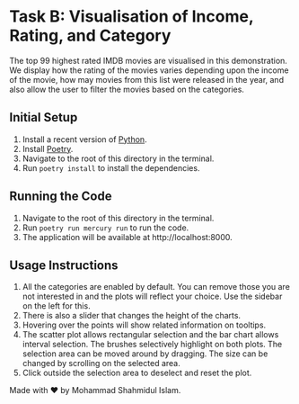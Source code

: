 # Task B: Visualisation of Income, Rating, and Category

The top 99 highest rated IMDB movies are visualised in this demonstration. We display how the rating of the movies varies depending upon the income of the movie, how may movies from this list were released in the year, and also allow the user to filter the movies based on the categories.

## Initial Setup

1. Install a recent version of [Python](https://www.python.org/downloads/).
2. Install [Poetry](https://python-poetry.org/docs/#installing-with-the-official-installer).
3. Navigate to the root of this directory in the terminal.
4. Run `poetry install` to install the dependencies.

## Running the Code

1. Navigate to the root of this directory in the terminal.
2. Run `poetry run mercury run` to run the code.
3. The application will be available at http://localhost:8000.

## Usage Instructions

1. All the categories are enabled by default. You can remove those you are not interested in and the plots will reflect your choice. Use the sidebar on the left for this.
2. There is also a slider that changes the height of the charts.
3. Hovering over the points will show related information on tooltips.
4. The scatter plot allows rectangular selection and the bar chart allows interval selection. The brushes selectively highlight on both plots. The selection area can be moved around by dragging. The size can be changed by scrolling on the selected area.
5. Click outside the selection area to deselect and reset the plot.

Made with ❤️ by Mohammad Shahmidul Islam.
